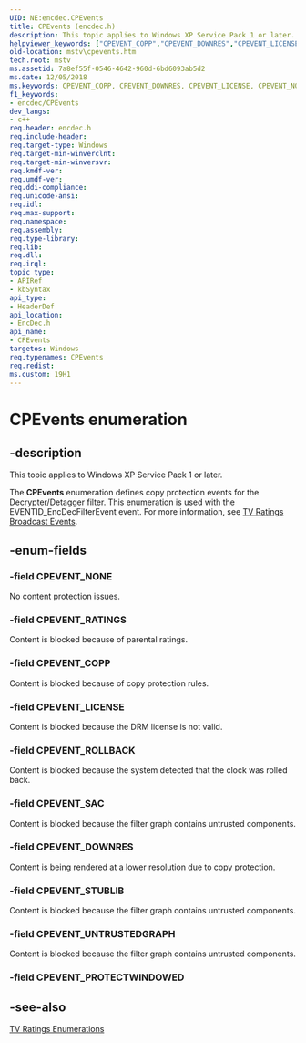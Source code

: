 ```yaml
---
UID: NE:encdec.CPEvents
title: CPEvents (encdec.h)
description: This topic applies to Windows XP Service Pack 1 or later.
helpviewer_keywords: ["CPEVENT_COPP","CPEVENT_DOWNRES","CPEVENT_LICENSE","CPEVENT_NONE","CPEVENT_RATINGS","CPEVENT_ROLLBACK","CPEVENT_SAC","CPEVENT_STUBLIB","CPEVENT_UNTRUSTEDGRAPH","CPEvents","CPEvents enumeration [Microsoft TV Technologies]","encdec/CPEVENT_COPP","encdec/CPEVENT_DOWNRES","encdec/CPEVENT_LICENSE","encdec/CPEVENT_NONE","encdec/CPEVENT_RATINGS","encdec/CPEVENT_ROLLBACK","encdec/CPEVENT_SAC","encdec/CPEVENT_STUBLIB","encdec/CPEVENT_UNTRUSTEDGRAPH","encdec/CPEvents","mstv.cpevents"]
old-location: mstv\cpevents.htm
tech.root: mstv
ms.assetid: 7a8ef55f-0546-4642-960d-6bd6093ab5d2
ms.date: 12/05/2018
ms.keywords: CPEVENT_COPP, CPEVENT_DOWNRES, CPEVENT_LICENSE, CPEVENT_NONE, CPEVENT_RATINGS, CPEVENT_ROLLBACK, CPEVENT_SAC, CPEVENT_STUBLIB, CPEVENT_UNTRUSTEDGRAPH, CPEvents, CPEvents enumeration [Microsoft TV Technologies], encdec/CPEVENT_COPP, encdec/CPEVENT_DOWNRES, encdec/CPEVENT_LICENSE, encdec/CPEVENT_NONE, encdec/CPEVENT_RATINGS, encdec/CPEVENT_ROLLBACK, encdec/CPEVENT_SAC, encdec/CPEVENT_STUBLIB, encdec/CPEVENT_UNTRUSTEDGRAPH, encdec/CPEvents, mstv.cpevents
f1_keywords:
- encdec/CPEvents
dev_langs:
- c++
req.header: encdec.h
req.include-header: 
req.target-type: Windows
req.target-min-winverclnt: 
req.target-min-winversvr: 
req.kmdf-ver: 
req.umdf-ver: 
req.ddi-compliance: 
req.unicode-ansi: 
req.idl: 
req.max-support: 
req.namespace: 
req.assembly: 
req.type-library: 
req.lib: 
req.dll: 
req.irql: 
topic_type:
- APIRef
- kbSyntax
api_type:
- HeaderDef
api_location:
- EncDec.h
api_name:
- CPEvents
targetos: Windows
req.typenames: CPEvents
req.redist: 
ms.custom: 19H1
---
```


# CPEvents enumeration


## -description



This topic applies to Windows XP Service Pack 1 or later.
        



The <b>CPEvents</b> enumeration defines copy protection events for the Decrypter/Detagger filter. This enumeration is used with the EVENTID_EncDecFilterEvent event. For more information, see <a href="https://docs.microsoft.com/previous-versions/windows/desktop/mstv/tv-ratings-broadcast-events">TV Ratings Broadcast Events</a>.


## -enum-fields




### -field CPEVENT_NONE

No content protection issues.


### -field CPEVENT_RATINGS

Content is blocked because of parental ratings.


### -field CPEVENT_COPP

Content is blocked because of copy protection rules.


### -field CPEVENT_LICENSE

Content is blocked because the DRM license is not valid.


### -field CPEVENT_ROLLBACK

Content is blocked because the system detected that the clock was rolled back.


### -field CPEVENT_SAC

Content is blocked because the filter graph contains untrusted components.


### -field CPEVENT_DOWNRES

Content is being rendered at a lower resolution due to copy protection.


### -field CPEVENT_STUBLIB

Content is blocked because the filter graph contains untrusted components.


### -field CPEVENT_UNTRUSTEDGRAPH

Content is blocked because the filter graph contains untrusted components.


### -field CPEVENT_PROTECTWINDOWED




## -see-also




<a href="https://docs.microsoft.com/previous-versions/windows/desktop/mstv/tv-ratings-enumerations">TV Ratings Enumerations</a>
 

 

